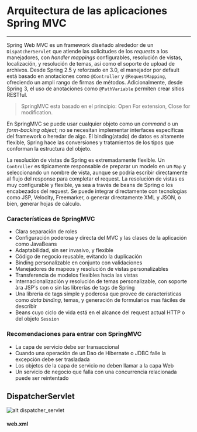 # Arquitectura de las aplicaciones Spring MVC

------

Spring Web MVC es un framework diseñado alrededor de un `DispatcherServlet` que atiende las solicitudes de los _requests_ a los manejadores, con _handler mappings_ configurables, resolución de vistas, localización, y resolución de temas, así como el soporte de upload de archivos. Desde Spring 2.5 y reforzado en 3.0, el manejador por default está basado en anotaciones como `@Controller` y `@RequestMapping`, ofreciendo un ampli rango de firmas de métodos. Adicionalmente, desde Spring 3, el uso de anotaciones como `@PathVariable` permiten crear sitios RESTful.

<blockquote>
  <p>SpringMVC esta basado en el principio: Open For extension, Close for modification.</p>
</blockquote>

En SpringMVC se puede usar cualquier objeto como un _command_ o un _form-backing object_; no se necesitan implementar interfaces específicas del framework o heredar de algo. El binding(atado) de datos es altamente flexible, Spring hace las conversiones y tratamientos de los tipos que conforman la estructura del objeto.

La resolución de vistas de Spring es extremadamente flexible. Un `Controller` es tipicamente responsable de preparar un modelo en un `Map` y seleccionando un nombre de vista, aunque se podría escribir directamente al flujo del response para completar el request. La resolución de vistas es muy configurable y flexible, ya sea a través de beans de Spring o los encabezados del request. Se puede integrar directamente con tecnologías como JSP, Velocity, Freemarker, o generar directamente XML y JSON, o bien, generar hojas de cálculo.

### Características de SpringMVC

* Clara separación de roles
* Configuración poderosa y directa del MVC y las clases de la aplicación como JavaBeans
* Adaptabilidad, sin ser invasivo, y flexible
* Código de negocio reusable, evitando la duplicación
* Binding personalizable en conjunto con validaciones
* Manejadores de mapeos y resolución de vistas personalizables
* Transferencia de modelos flexibles hacia las vistas
* Internacionalización y resolución de temas personalizable, con soporte àra JSP's con o sin las librerías de tags de Spring
* Una librería de tags simple y poderosa que provee de características como _data binding_, temas, y generación de formularios mas fáciles de describir
* Beans cuyo ciclo de vida está en el alcance del request actual HTTP o del objeto `Session`

### Recomendaciones para entrar con SpringMVC

* La capa de servicio debe ser transaccional
* Cuando una operación de un Dao de Hibernate o JDBC falle la excepción debe ser trasladada
* Los objetos de la capa de servicio no deben llamar a la capa Web
* Un servicio de negocio que falla con una concurrencia relacionada puede ser reintentado

## DispatcherServlet

![alt dispatcher_servlet](/img/dispatcher_servlet.png "dispatcher_servlet")


<div class="row">
  <div class="col-md-12">
    <h4><i class="icon-code"></i> web.xml</h4>
    <script type="syntaxhighlighter" class="brush: xml;"><![CDATA[

    ]]></script>
  </div>
</div>

* `DispatcherServlet` es un simple Servlet que hereda de HttpServlet y por lo tanto hay que definirla en el descriptor web.xml
* Cada DispatcherServlet tiene su propio ApplicationContext, a este se le denomina WebApplicationContext
* El WebAppCtx va a contener la configuración de los elementos para que SpringMVC funcione
* El WebAppCtx va a poder usar los beans(Repositories, Services, etc.) que se declararon en el contexto de la aplicación
* Tras la inicialización del DS, por convención el framework busca por un archivo con la notación: `{nombre_del_servlet}-servlet.xml`
* Que se debe de ubicar dentro del directorio WEB-INF de la aplicación
* Este archivo contiene todos los Beans de configuración del MVC
* Adicionalmente, podemos cambiar la ubicación de este archivo

## Elementos esenciales de SpringMVC


WebApplicationContext **

Es una extensión del AppCtx de Spring con características adicionales para aplicaciones Web
Se diferencia por que es capaz de resolver temas y conoce el Servlet con el que esta asociado

    Controllers
    Handler Mappings
    View Resolvers
    Locale Resolvers
    Theme Resolver
    Multipart file resolver
    Handler Exception Resolver

## Ciclo de vida del request

![alt lifecycle_request](/img/lifecycle_request.png "lifecycle_request")